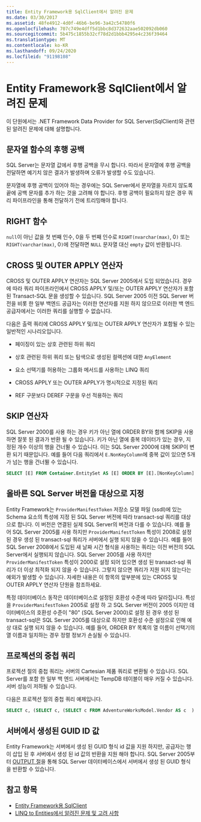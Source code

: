 ```yaml
---
title: Entity Framework용 SqlClient에서 알려진 문제
ms.date: 03/30/2017
ms.assetid: 48fe4912-4d0f-46b6-be96-3a42c54780f6
ms.openlocfilehash: 707c749e4dff5d1bbc8d372632aae502092db060
ms.sourcegitcommit: 5b475c1855b32cf78d2d1bbb4295e4c236f39464
ms.translationtype: MT
ms.contentlocale: ko-KR
ms.lasthandoff: 09/24/2020
ms.locfileid: "91198108"
---
```

# <a name="known-issues-in-sqlclient-for-entity-framework"></a>Entity Framework용 SqlClient에서 알려진 문제

이 단원에서는 .NET Framework Data Provider for SQL Server(SqlClient)와 관련된 알려진 문제에 대해 설명합니다.  
  
## <a name="trailing-spaces-in-string-functions"></a>문자열 함수의 후행 공백  

 SQL Server는 문자열 값에서 후행 공백을 무시 합니다. 따라서 문자열에 후행 공백을 전달하면 예기치 않은 결과가 발생하며 오류가 발생할 수도 있습니다.  
  
 문자열에 후행 공백이 있어야 하는 경우에는 SQL Server에서 문자열을 자르지 않도록 끝에 공백 문자를 추가 하는 것을 고려해 야 합니다. 후행 공백이 필요하지 않은 경우 쿼리 파이프라인을 통해 전달하기 전에 트리밍해야 합니다.  
  
## <a name="right-function"></a>RIGHT 함수  

 `null`이 아닌 값을 첫 번째 인수, 0을 두 번째 인수로 `RIGHT(nvarchar(max)`, 0`)` 또는 `RIGHT(varchar(max)`, 0`)`에 전달하면 `NULL` 문자열 대신 `empty` 값이 반환됩니다.  
  
## <a name="cross-and-outer-apply-operators"></a>CROSS 및 OUTER APPLY 연산자  

 CROSS 및 OUTER APPLY 연산자는 SQL Server 2005에서 도입 되었습니다. 경우에 따라 쿼리 파이프라인에서 CROSS APPLY 및/또는 OUTER APPLY 연산자가 포함된 Transact-SQL 문을 생성할 수 있습니다. SQL Server 2005 이전 SQL Server 버전을 비롯 한 일부 백엔드 공급자는 이러한 연산자를 지원 하지 않으므로 이러한 백 엔드 공급자에서는 이러한 쿼리를 실행할 수 없습니다.  
  
 다음은 출력 쿼리에 CROSS APPLY 및/또는 OUTER APPLY 연산자가 포함될 수 있는 일반적인 시나리오입니다.  
  
- 페이징이 있는 상호 관련된 하위 쿼리  
  
- 상호 관련된 하위 쿼리 또는 탐색으로 생성된 컬렉션에 대한 `AnyElement`  
  
- 요소 선택기를 허용하는 그룹화 메서드를 사용하는 LINQ 쿼리  
  
- CROSS APPLY 또는 OUTER APPLY가 명시적으로 지정된 쿼리  
  
- REF 구문보다 DEREF 구문을 우선 적용하는 쿼리  
  
## <a name="skip-operator"></a>SKIP 연산자  

 SQL Server 2000를 사용 하는 경우 키가 아닌 열에 ORDER BY와 함께 SKIP을 사용 하면 잘못 된 결과가 반환 될 수 있습니다. 키가 아닌 열에 중복 데이터가 있는 경우, 지정된 개수 이상의 행을 건너뛸 수 있습니다. 이는 SQL Server 2000에 대해 SKIP이 변환 되기 때문입니다. 예를 들어 다음 쿼리에서 `E.NonKeyColumn`에 중복 값이 있으면 5개가 넘는 행을 건너뛸 수 있습니다.  
  
```sql  
SELECT [E] FROM Container.EntitySet AS [E] ORDER BY [E].[NonKeyColumn] DESC SKIP 5L  
```  
  
## <a name="targeting-the-correct-sql-server-version"></a>올바른 SQL Server 버전을 대상으로 지정  

 Entity Framework는 `ProviderManifestToken` 저장소 모델 파일 (ssdl)에 있는 Schema 요소의 특성에 지정 된 SQL Server 버전에 따라 transact-sql 쿼리를 대상으로 합니다. 이 버전은 연결된 실제 SQL Server의 버전과 다를 수 있습니다. 예를 들어 SQL Server 2005를 사용 하지만 `ProviderManifestToken` 특성이 2008로 설정 된 경우 생성 된 transact-sql 쿼리가 서버에서 실행 되지 않을 수 있습니다. 예를 들어 SQL Server 2008에서 도입된 새 날짜 시간 형식을 사용하는 쿼리는 이전 버전의 SQL Server에서 실행되지 않습니다. SQL Server 2005를 사용 하지만 `ProviderManifestToken` 특성이 2000로 설정 되어 있으면 생성 된 transact-sql 쿼리가 더 이상 최적화 되지 않을 수 있습니다. 그렇지 않으면 쿼리가 지원 되지 않는다는 예외가 발생할 수 있습니다. 자세한 내용은 이 항목의 앞부분에 있는 CROSS 및 OUTER APPLY 연산자 단원을 참조하세요.  
  
 특정 데이터베이스 동작은 데이터베이스로 설정된 호환성 수준에 따라 달라집니다. 특성을 `ProviderManifestToken` 2005로 설정 하 고 SQL Server 버전이 2005 이지만 데이터베이스의 호환성 수준이 "80" (SQL Server 2000)로 설정 된 경우 생성 된 transact-sql은 SQL Server 2005를 대상으로 하지만 호환성 수준 설정으로 인해 예상 대로 실행 되지 않을 수 있습니다. 예를 들어, ORDER BY 목록의 열 이름이 선택기의 열 이름과 일치하는 경우 정렬 정보가 손실될 수 있습니다.  
  
## <a name="nested-queries-in-projection"></a>프로젝션의 중첩 쿼리  

 프로젝션 절의 중첩 쿼리는 서버의 Cartesian 제품 쿼리로 변환될 수 있습니다. SQL Server를 포함 한 일부 백 엔드 서버에서는 TempDB 테이블이 매우 커질 수 있습니다. 서버 성능이 저하될 수 있습니다.  
  
 다음은 프로젝션 절의 중첩 쿼리 예제입니다.  
  
```sql  
SELECT c, (SELECT c, (SELECT c FROM AdventureWorksModel.Vendor AS c  ) As Inner2 FROM AdventureWorksModel.JobCandidate AS c  ) As Inner1 FROM AdventureWorksModel.EmployeeDepartmentHistory AS c  
```  
  
## <a name="server-generated-guid-identity-values"></a>서버에서 생성된 GUID ID 값  

 Entity Framework는 서버에서 생성 된 GUID 형식 id 값을 지원 하지만, 공급자는 행이 삽입 된 후 서버에서 생성 된 id 값의 반환을 지원 해야 합니다. SQL Server 2005부터 [OUTPUT 절](/sql/t-sql/queries/output-clause-transact-sql)을 통해 SQL Server 데이터베이스에서 서버에서 생성 된 GUID 형식을 반환할 수 있습니다.
  
## <a name="see-also"></a>참고 항목

- [Entity Framework용 SqlClient](sqlclient-for-the-entity-framework.md)
- [LINQ to Entities에서 알려진 문제 및 고려 사항](./language-reference/known-issues-and-considerations-in-linq-to-entities.md)

